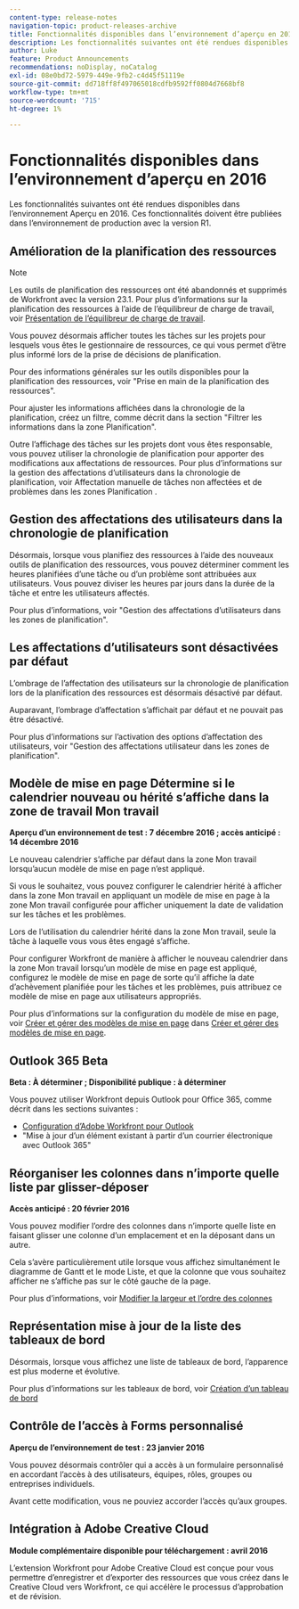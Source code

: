 ```yaml
---
content-type: release-notes
navigation-topic: product-releases-archive
title: Fonctionnalités disponibles dans l’environnement d’aperçu en 2016
description: Les fonctionnalités suivantes ont été rendues disponibles dans l’environnement Aperçu en 2016. Ces fonctionnalités doivent être publiées dans l’environnement de production avec la version R1.
author: Luke
feature: Product Announcements
recommendations: noDisplay, noCatalog
exl-id: 08e0bd72-5979-449e-9fb2-c4d45f51119e
source-git-commit: dd718ff8f497065018cdfb9592ff0804d7668bf8
workflow-type: tm+mt
source-wordcount: '715'
ht-degree: 1%

---
```


# Fonctionnalités disponibles dans l’environnement d’aperçu en 2016

Les fonctionnalités suivantes ont été rendues disponibles dans l’environnement Aperçu en 2016. Ces fonctionnalités doivent être publiées dans l’environnement de production avec la version R1.

## Amélioration de la planification des ressources

>[!NOTE]
>
>Les outils de planification des ressources ont été abandonnés et supprimés de Workfront avec la version 23.1. Pour plus d’informations sur la planification des ressources à l’aide de l’équilibreur de charge de travail, voir [Présentation de l’équilibreur de charge de travail](../../../../resource-mgmt/workload-balancer/overview-workload-balancer.md).

Vous pouvez désormais afficher toutes les tâches sur les projets pour lesquels vous êtes le gestionnaire de ressources, ce qui vous permet d’être plus informé lors de la prise de décisions de planification.

Pour des informations générales sur les outils disponibles pour la planification des ressources, voir &quot;Prise en main de la planification des ressources&quot;.

Pour ajuster les informations affichées dans la chronologie de la planification, créez un filtre, comme décrit dans la section &quot;Filtrer les informations dans la zone Planification&quot;.

Outre l’affichage des tâches sur les projets dont vous êtes responsable, vous pouvez utiliser la chronologie de planification pour apporter des modifications aux affectations de ressources. Pour plus d’informations sur la gestion des affectations d’utilisateurs dans la chronologie de planification, voir Affectation manuelle de tâches non affectées et de problèmes dans les zones Planification .

## Gestion des affectations des utilisateurs dans la chronologie de planification

Désormais, lorsque vous planifiez des ressources à l’aide des nouveaux outils de planification des ressources, vous pouvez déterminer comment les heures planifiées d’une tâche ou d’un problème sont attribuées aux utilisateurs. Vous pouvez diviser les heures par jours dans la durée de la tâche et entre les utilisateurs affectés.

Pour plus d’informations, voir &quot;Gestion des affectations d’utilisateurs dans les zones de planification&quot;.

## Les affectations d’utilisateurs sont désactivées par défaut

L’ombrage de l’affectation des utilisateurs sur la chronologie de planification lors de la planification des ressources est désormais désactivé par défaut.

Auparavant, l’ombrage d’affectation s’affichait par défaut et ne pouvait pas être désactivé.

Pour plus d’informations sur l’activation des options d’affectation des utilisateurs, voir
&quot;Gestion des affectations utilisateur dans les zones de planification&quot;.

## Modèle de mise en page Détermine si le calendrier nouveau ou hérité s’affiche dans la zone de travail Mon travail

**Aperçu d’un environnement de test : 7 décembre 2016 ; accès anticipé : 14 décembre 2016** 

Le nouveau calendrier s’affiche par défaut dans la zone Mon travail lorsqu’aucun modèle de mise en page n’est appliqué.

Si vous le souhaitez, vous pouvez configurer le calendrier hérité à afficher dans la zone Mon travail en appliquant un modèle de mise en page à la zone Mon travail configurée pour afficher uniquement la date de validation sur les tâches et les problèmes.

Lors de l’utilisation du calendrier hérité dans la zone Mon travail, seule la tâche à laquelle vous vous êtes engagé s’affiche.

Pour configurer Workfront de manière à afficher le nouveau calendrier dans la zone Mon travail lorsqu’un modèle de mise en page est appliqué, configurez le modèle de mise en page de sorte qu’il affiche la date d’achèvement planifiée pour les tâches et les problèmes, puis attribuez ce modèle de mise en page aux utilisateurs appropriés.

Pour plus d’informations sur la configuration du modèle de mise en page, voir [Créer et gérer des modèles de mise en page](../../../../administration-and-setup/customize-workfront/use-layout-templates/create-and-manage-layout-templates.md#customizing-my-work) dans [Créer et gérer des modèles de mise en page](../../../../administration-and-setup/customize-workfront/use-layout-templates/create-and-manage-layout-templates.md).

## Outlook 365 Beta

**Beta : À déterminer ; Disponibilité publique : à déterminer**

Vous pouvez utiliser Workfront depuis Outlook pour Office 365, comme décrit dans les sections suivantes :

* [Configuration d’Adobe Workfront pour Outlook](../../../../workfront-integrations-and-apps/using-workfront-with-outlook/set-up-workfront-for-outlook.md)
* &quot;Mise à jour d’un élément existant à partir d’un courrier électronique avec Outlook 365&quot;

## Réorganiser les colonnes dans n’importe quelle liste par glisser-déposer

**Accès anticipé : 20 février 2016**

Vous pouvez modifier l’ordre des colonnes dans n’importe quelle liste en faisant glisser une colonne d’un emplacement et en la déposant dans un autre.

Cela s’avère particulièrement utile lorsque vous affichez simultanément le diagramme de Gantt et le mode Liste, et que la colonne que vous souhaitez afficher ne s’affiche pas sur le côté gauche de la page. 

Pour plus d’informations, voir [ Modifier la largeur et l’ordre des colonnes](../../../../reports-and-dashboards/reports/reporting-elements/modify-column-width-order.md)

## Représentation mise à jour de la liste des tableaux de bord

Désormais, lorsque vous affichez une liste de tableaux de bord, l’apparence est plus moderne et évolutive.

Pour plus d’informations sur les tableaux de bord, voir [Création d’un tableau de bord](../../../../reports-and-dashboards/dashboards/creating-and-managing-dashboards/create-dashboard.md)

## Contrôle de l’accès à Forms personnalisé

**Aperçu de l’environnement de test : 23 janvier 2016**

Vous pouvez désormais contrôler qui a accès à un formulaire personnalisé en accordant l’accès à des utilisateurs, équipes, rôles, groupes ou entreprises individuels. 

Avant cette modification, vous ne pouviez accorder l’accès qu’aux groupes.

## Intégration à Adobe Creative Cloud

**Module complémentaire disponible pour téléchargement : avril 2016**

L’extension Workfront pour Adobe Creative Cloud est conçue pour vous permettre d’enregistrer et d’exporter des ressources que vous créez dans le Creative Cloud vers Workfront, ce qui accélère le processus d’approbation et de révision.
